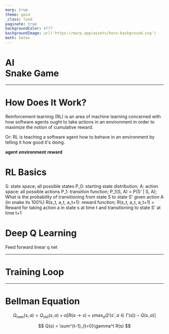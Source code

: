 ```yaml
---
marp: true
theme: gaia
_class: lead
paginate: true
backgroundColor: #fff
backgroundImage: url('https://marp.app/assets/hero-background.svg')
math: katex
---
```


# <!-- fit --> AI <br> Snake Game

---

# How Does It Work?

Reinforcement learning (RL) is an area of machine
learning concerned with how software agents ought to
take actions in an environment in order to maximize the notion of
cumulative reward.

Or:
RL is teaching a software agent how to behave in an environment by
telling it how good it's doing.

**agent**
**environment**
**reward**

# RL Basics

S: state space; all possible states
P_0: starting state distribution;
A: action space: all possible actions
P_1: transition function; P_1(S, A) = P(S' | S, A); What is the probability of transitioning from state S to state S' given action A (in snake its 100%)
R(s_t, a_t, a_t+1): reward function; R(s_t, a_t, a_t+1) = Reward for taking action a in state s at time t and transitioning to state S' at time t+1

# Deep Q Learning

Feed forward linear q net

---

# Training Loop

---

# Bellman Equation

$$
Q_{\text{new}}(s,a)
= Q_{\text{old}}(s,a)
+\alpha[
    R(a \rightarrow s)
    + \gamma \max_a Q'(s',a \in \Gamma(s))
    - Q(s,a)
]
$$

$$
Q(s) = \sum^{t-1}_{t=0}\gamma^t R(s)
$$

